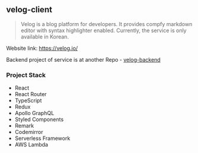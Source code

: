 ## velog-client

> Velog is a blog platform for developers. It provides compfy markdown editor with syntax highlighter enabled. Currently, the service is only available in Korean.

Website link: https://velog.io/

Backend project of service is at another Repo - [velog-backend](https://github.com/velopert/velog-server)

### Project Stack

- React
- React Router
- TypeScript
- Redux
- Apollo GraphQL
- Styled Components
- Remark
- Codemirror
- Serverless Framework
- AWS Lambda
